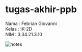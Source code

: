 # tugas-akhir-ppb

Nama  : Febrian Giovanni <br>
Kelas : IK-2D <br>
NIM   : 3.34.21.3.10

![notes](https://user-images.githubusercontent.com/116758794/206826687-91e03fe6-2710-45bc-b18d-d995e47f33a2.jpg)
